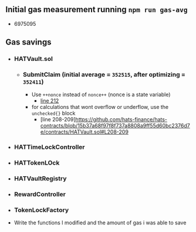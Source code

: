 ## Initial gas measurement running `npm run gas-avg`

- 6975095

## Gas savings

- ### HATVault.sol
  - ### SubmitClaim (initial average = `352515`, after optimizing = `352411`)
    - Use `++nonce` instead of `nonce++` (nonce is a state variable)
      - [line 212](https://github.com/hats-finance/hats-contracts/blob/15b37a68f97f8f737a8808a9ff55d60bc2376d7e/contracts/HATVault.sol#L212)
    - for calculations that wont overflow or underflow, use the `unchecked{}` block
      - [line 208-209]https://github.com/hats-finance/hats-contracts/blob/15b37a68f97f8f737a8808a9ff55d60bc2376d7e/contracts/HATVault.sol#L208-209

* ### HATTimeLockController
* ### HATTokenLOck
* ### HATVaultRegistry
* ### RewardController
* ### TokenLockFactory

* Write the functions I modified and the amount of gas i was able to save

